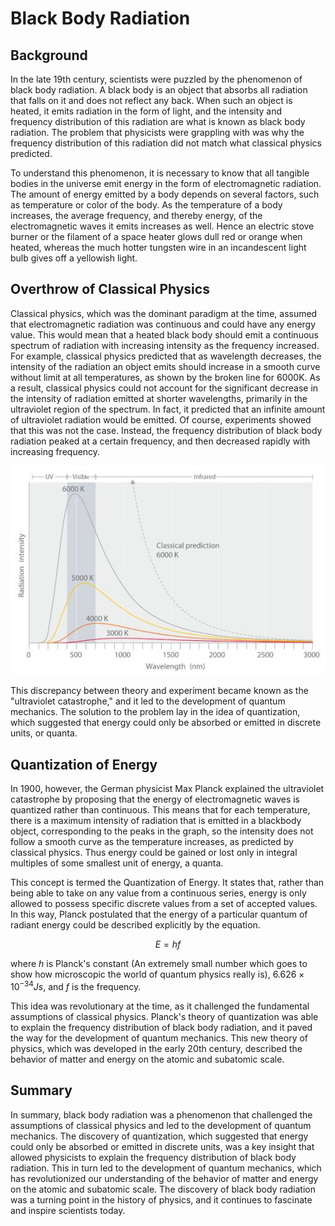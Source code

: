 # Black Body Radiation

## Background

In the late 19th century, scientists were puzzled by the phenomenon of black body radiation. A black body is an object that absorbs all radiation that falls on it and does not reflect any back. When such an object is heated, it emits radiation in the form of light, and the intensity and frequency distribution of this radiation are what is known as black body radiation. The problem that physicists were grappling with was why the frequency distribution of this radiation did not match what classical physics predicted.

To understand this phenomenon, it is necessary to know that all tangible bodies in the universe emit energy in the form of electromagnetic radiation. The amount of energy emitted by a body depends on several factors, such as temperature or color of the body. As the temperature of a body increases, the average frequency, and thereby energy, of the electromagnetic waves it emits increases as well. Hence an electric stove burner or the filament of a space heater glows dull red or orange when heated, whereas the much hotter tungsten wire in an incandescent light bulb gives off a yellowish light.

## Overthrow of Classical Physics

Classical physics, which was the dominant paradigm at the time, assumed that electromagnetic radiation was continuous and could have any energy value. This would mean that a heated black body should emit a continuous spectrum of radiation with increasing intensity as the frequency increased. For example, classical physics predicted that as wavelength decreases, the intensity of the radiation an object emits should increase in a smooth curve without limit at all temperatures, as shown by the broken line for 6000K. As a result, classical physics could not account for the significant decrease in the intensity of radiation emitted at shorter wavelengths, primarily in the ultraviolet region of the spectrum. In fact, it predicted that an infinite amount of ultraviolet radiation would be emitted. Of course, experiments showed that this was not the case. Instead, the frequency distribution of black body radiation peaked at a certain frequency, and then decreased rapidly with increasing frequency.

![Radiation against Wavelength Graph](../../assets/radiation_against_wavelength_graph.png)

This discrepancy between theory and experiment became known as the "ultraviolet catastrophe," and it led to the development of quantum mechanics. The solution to the problem lay in the idea of quantization, which suggested that energy could only be absorbed or emitted in discrete units, or quanta.

## Quantization of Energy

In 1900, however, the German physicist Max Planck explained the ultraviolet catastrophe by proposing that the energy of electromagnetic waves is quantized rather than continuous. This means that for each temperature, there is a maximum intensity of radiation that is emitted in a blackbody object, corresponding to the peaks in the graph, so the intensity does not follow a smooth curve as the temperature increases, as predicted by classical physics. Thus energy could be gained or lost only in integral multiples of some smallest unit of energy, a quanta.

This concept is termed the Quantization of Energy. It states that, rather than being able to take on any value from a continuous series, energy is only allowed to possess specific discrete values from a set of accepted values. In this way, Planck postulated that the energy of a particular quantum of radiant energy could be described explicitly by the equation.

$$E = hf$$ 

where $h$ is Planck's constant (An extremely small number which goes to show how microscopic the world of quantum physics really is), $6.626 \times 10^{-34} Js$, and $f$ is the frequency.

This idea was revolutionary at the time, as it challenged the fundamental assumptions of classical physics. Planck's theory of quantization was able to explain the frequency distribution of black body radiation, and it paved the way for the development of quantum mechanics. This new theory of physics, which was developed in the early 20th century, described the behavior of matter and energy on the atomic and subatomic scale.


## Summary

In summary, black body radiation was a phenomenon that challenged the assumptions of classical physics and led to the development of quantum mechanics. The discovery of quantization, which suggested that energy could only be absorbed or emitted in discrete units, was a key insight that allowed physicists to explain the frequency distribution of black body radiation. This in turn led to the development of quantum mechanics, which has revolutionized our understanding of the behavior of matter and energy on the atomic and subatomic scale. The discovery of black body radiation was a turning point in the history of physics, and it continues to fascinate and inspire scientists today.
